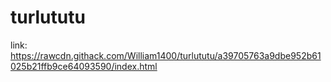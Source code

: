 # turlututu
link: https://rawcdn.githack.com/William1400/turlututu/a39705763a9dbe952b61025b21ffb9ce64093590/index.html
